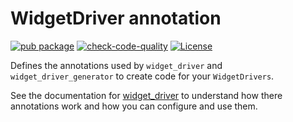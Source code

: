 # WidgetDriver annotation

[![pub package](https://img.shields.io/pub/v/widget_driver_annotation.svg)](https://pub.dev/packages/widget_driver_annotation)
[![check-code-quality](https://github.com/bmw-tech/widget_driver/actions/workflows/check-code-quality.yml/badge.svg?branch=master)](https://github.com/bmw-tech/widget_driver/actions/workflows/check-code-quality.yml)
[![License](https://img.shields.io/badge/license-MIT-purple.svg)](LICENSE)

Defines the annotations used by `widget_driver` and `widget_driver_generator` to create code for your `WidgetDrivers`.

See the documentation for [widget_driver](../widget_driver) to understand how there annotations work and how you can configure and use them.
